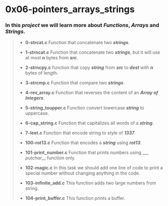 # 0x06-pointers_arrays_strings

### In this ___project___ we will learn more about ___Functions___, ___Arrays___ and ___Strings___.

> - **0-strcat.c** Function that concatenate two ___strings___.
>
> - **1-strncat.c** Function that concatenate two ___strings___, but it will use at most ***n*** bytes from ***src***.
>
> - **2-strncpy.c** function that copy ___string___ from ***src*** to ***dest*** with ***n*** bytes of length.
>
> - **3-strcmp.c** Function that compare two ___strings___.
>
> - **4-rev_array.c** Function that reverses the content of an ***Array of Integers***.
>
> - **5-string_toupper.c** Function convert lowercase ___string___ to uppercase.
>
> - **6-cap_string.c** Function that capitalizes all words of a ___string___.
>
> - **7-leet.c** Function that encode string to style of ___1337___.
>
> - **100-rot13.c** Function that encodes a ___string___ using ___rot13___.
>
> - **101-print_number.c** Function that prints numbers using ___ _putchar___ function only.
>
> - **102-magic.c** In this task we should add one line of code to print a special number without changing anything in the code.
>
> - **103-infinite_add.c** This function adds two large numbers from string.
>
> - **104-print_buffer.c** This function prints a buffer.
>

